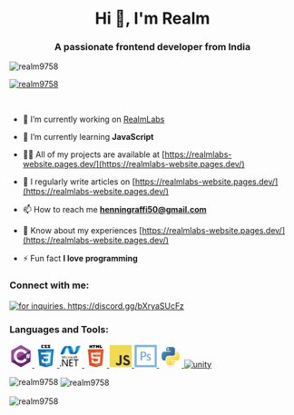 <h1 align="center">Hi 👋, I'm Realm</h1>
<h3 align="center">A passionate frontend developer from India</h3>

<p align="left"> <img src="https://komarev.com/ghpvc/?username=realm9758&label=Profile%20views&color=0e75b6&style=flat" alt="realm9758" /> </p>

<p align="left"> <a href="https://github.com/ryo-ma/github-profile-trophy"><img src="https://github-profile-trophy.vercel.app/?username=realm9758" alt="realm9758" /></a> </p>

<p align="left"> <a href="https://twitter.com/" target="blank"><img src="https://img.shields.io/twitter/follow/?logo=twitter&style=for-the-badge" alt="" /></a> </p>

- 🔭 I’m currently working on [RealmLabs](https://github.com/Realm9758/RealmLabs)

- 🌱 I’m currently learning **JavaScript**

- 👨‍💻 All of my projects are available at [https://realmlabs-website.pages.dev/](https://realmlabs-website.pages.dev/)

- 📝 I regularly write articles on [https://realmlabs-website.pages.dev/](https://realmlabs-website.pages.dev/)

- 📫 How to reach me **henningraffi50@gmail.com**

- 📄 Know about my experiences [https://realmlabs-website.pages.dev/](https://realmlabs-website.pages.dev/)

- ⚡ Fun fact **I love programming**

<h3 align="left">Connect with me:</h3>
<p align="left">
<a href="https://discord.gg/for inquiries. https://discord.gg/bXryaSUcFz" target="blank"><img align="center" src="https://raw.githubusercontent.com/rahuldkjain/github-profile-readme-generator/master/src/images/icons/Social/discord.svg" alt="for inquiries. https://discord.gg/bXryaSUcFz" height="30" width="40" /></a>
</p>

<h3 align="left">Languages and Tools:</h3>
<p align="left"> <a href="https://www.w3schools.com/cs/" target="_blank" rel="noreferrer"> <img src="https://raw.githubusercontent.com/devicons/devicon/master/icons/csharp/csharp-original.svg" alt="csharp" width="40" height="40"/> </a> <a href="https://www.w3schools.com/css/" target="_blank" rel="noreferrer"> <img src="https://raw.githubusercontent.com/devicons/devicon/master/icons/css3/css3-original-wordmark.svg" alt="css3" width="40" height="40"/> </a> <a href="https://dotnet.microsoft.com/" target="_blank" rel="noreferrer"> <img src="https://raw.githubusercontent.com/devicons/devicon/master/icons/dot-net/dot-net-original-wordmark.svg" alt="dotnet" width="40" height="40"/> </a> <a href="https://www.w3.org/html/" target="_blank" rel="noreferrer"> <img src="https://raw.githubusercontent.com/devicons/devicon/master/icons/html5/html5-original-wordmark.svg" alt="html5" width="40" height="40"/> </a> <a href="https://developer.mozilla.org/en-US/docs/Web/JavaScript" target="_blank" rel="noreferrer"> <img src="https://raw.githubusercontent.com/devicons/devicon/master/icons/javascript/javascript-original.svg" alt="javascript" width="40" height="40"/> </a> <a href="https://www.photoshop.com/en" target="_blank" rel="noreferrer"> <img src="https://raw.githubusercontent.com/devicons/devicon/master/icons/photoshop/photoshop-line.svg" alt="photoshop" width="40" height="40"/> </a> <a href="https://www.python.org" target="_blank" rel="noreferrer"> <img src="https://raw.githubusercontent.com/devicons/devicon/master/icons/python/python-original.svg" alt="python" width="40" height="40"/> </a> <a href="https://unity.com/" target="_blank" rel="noreferrer"> <img src="https://www.vectorlogo.zone/logos/unity3d/unity3d-icon.svg" alt="unity" width="40" height="40"/> </a> </p>

<p><img align="left" src="https://github-readme-stats.vercel.app/api/top-langs?username=realm9758&show_icons=true&locale=en&layout=compact" alt="realm9758" /></p>

<p>&nbsp;<img align="center" src="https://github-readme-stats.vercel.app/api?username=realm9758&show_icons=true&locale=en" alt="realm9758" /></p>

<p><img align="center" src="https://github-readme-streak-stats.herokuapp.com/?user=realm9758&" alt="realm9758" /></p>
